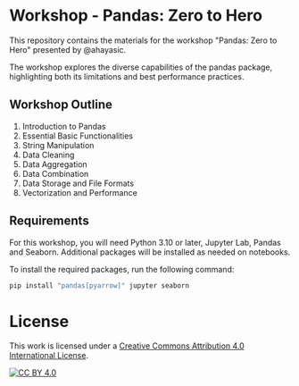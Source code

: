 # Workshop - Pandas: Zero to Hero

This repository contains the materials for the workshop "Pandas: Zero to Hero" presented by @ahayasic.

The workshop explores the diverse capabilities of the pandas package, highlighting both its limitations and best performance practices.

## Workshop Outline

1. Introduction to Pandas
2. Essential Basic Functionalities
3. String Manipulation
4. Data Cleaning
5. Data Aggregation
6. Data Combination
7. Data Storage and File Formats
8. Vectorization and Performance

## Requirements

For this workshop, you will need Python 3.10 or later, Jupyter Lab, Pandas and Seaborn. Additional packages will be installed as needed on notebooks.

To install the required packages, run the following command:

```bash
pip install "pandas[pyarrow]" jupyter seaborn
```

# License

This work is licensed under a [Creative Commons Attribution 4.0 International License][cc-by].

[![CC BY 4.0][cc-by-image]][cc-by]

[cc-by]: http://creativecommons.org/licenses/by/4.0/
[cc-by-image]: https://i.creativecommons.org/l/by/4.0/88x31.png
